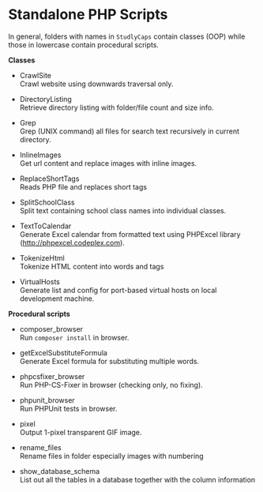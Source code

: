 Standalone PHP Scripts
======================

In general, folders with names in `StudlyCaps` contain classes (OOP) while those in lowercase contain procedural scripts.

**Classes**
- CrawlSite<br />
  Crawl website using downwards traversal only.

- DirectoryListing<br />
  Retrieve directory listing with folder/file count and size info.

- Grep<br />
  Grep (UNIX command) all files for search text recursively in current directory.

- InlineImages<br />
  Get url content and replace images with inline images.

- ReplaceShortTags<br />
  Reads PHP file and replaces short tags

- SplitSchoolClass<br />
  Split text containing school class names into individual classes.

- TextToCalendar<br />
  Generate Excel calendar from formatted text using PHPExcel library (http://phpexcel.codeplex.com).

- TokenizeHtml<br />
  Tokenize HTML content into words and tags

- VirtualHosts<br />
  Generate list and config for port-based virtual hosts on local development machine.

**Procedural scripts**
- composer_browser<br />
  Run `composer install` in browser.

- getExcelSubstituteFormula<br />
  Generate Excel formula for substituting multiple words.

- phpcsfixer_browser<br />
  Run PHP-CS-Fixer in browser (checking only, no fixing).

- phpunit_browser<br />
  Run PHPUnit tests in browser.

- pixel<br />
  Output 1-pixel transparent GIF image.

- rename_files<br />
  Rename files in folder especially images with numbering

- show_database_schema<br />
  List out all the tables in a database together with the column information
